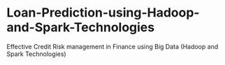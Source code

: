 # Loan-Prediction-using-Hadoop-and-Spark-Technologies
Effective Credit Risk management in Finance using Big Data (Hadoop and Spark Technologies)
